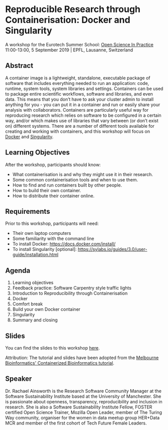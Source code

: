 # Reproducible Research through Containerisation: Docker and Singularity

A workshop for the Eurotech Summer School: [Open Science In Practice](http://osip2019.epfl.ch/)  
11:00-13:00, 5 September 2019 | EPFL, Lausanne, Switzerland

## Abstract

A container image is a lightweight, standalone, executable package of software that includes everything needed to run an application: code, runtime, system tools, system libraries and settings. Containers can be used to package entire scientific workflows, software and libraries, and even data. This means that you don’t have to ask your cluster admin to install anything for you - you can put it in a container and run or easily share your analysis with collaborators. Containers are particularly useful way for reproducing research which relies on software to be configured in a certain way, and/or which makes use of libraries that vary between (or don’t exist on) different systems. There are a number of different tools available for creating and working with containers, and this workshop will focus on [Docker](https://www.docker.com/) and [Singularity](https://sylabs.io/singularity/).

## Learning Objectives

After the workshop, participants should know:
* What containerisation is and why they might use it in their research.
* Some common containerisation tools and when to use them.
* How to find and run containers built by other people.
* How to build their own container.
* How to distribute their container online.

## Requirements

Prior to this workshop, participants will need:
* Their own laptop computers
* Some familiarity with the command line
* To install Docker: https://docs.docker.com/install/
* To install Singularity [optional]: https://sylabs.io/guides/3.0/user-guide/installation.html

## Agenda

1. Learning objectives
2. Feedback practice: Software Carpentry style traffic lights
3. Introduction to Reproducibility through Containerisation
4. Docker
6. Comfort break
7. Build your own Docker container
8. Singularity
9. Summary and closing

## Slides

You can find the slides to this workshop [here](https://rainsworth.github.io/osip2019-containerisation-workshop/slides/).

Attribution: The tutorial and slides have been adopted from the [Melbourne Bioinformatics' Containerized Bioinformatics tutorial](https://www.melbournebioinformatics.org.au/tutorials/tutorials/docker/docker/).

## Speaker

Dr. Rachael Ainsworth is the Research Software Community Manager at the Software Sustainability Institute based at the University of Manchester. She is passionate about openness, transparency, reproducibility and inclusion in research. She is also a Software Sustainability Institute Fellow, FOSTER certified Open Science Trainer, Mozilla Open Leader, member of The Turing Way community, organiser for the women in data meetup group HER+Data MCR and member of the first cohort of Tech Future Female Leaders.
